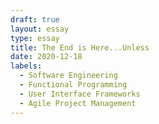 ```yaml
---
draft: true
layout: essay
type: essay
title: The End is Here...Unless
date: 2020-12-18
labels:
  - Software Engineering
  - Functional Programming
  - User Interface Frameworks
  - Agile Project Management
---
```


